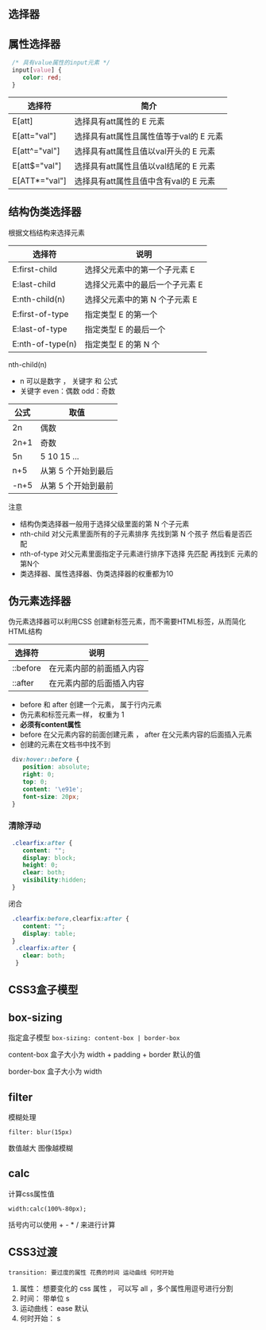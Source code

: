 ## 选择器

## 属性选择器

```css
 /* 具有value属性的input元素 */
 input[value] {
 	color: red;
 }
```

| 选择符        | 简介                                    |
| ------------- | --------------------------------------- |
| E[att]        | 选择具有att属性的 E 元素                |
| E[att="val"]  | 选择具有att属性且属性值等于val的 E 元素 |
| E[att^="val"] | 选择具有att属性且值以val开头的 E 元素   |
| E[att$="val"] | 选择具有att属性且值以val结尾的 E 元素   |
| E[ATT*="val"] | 选择具有att属性且值中含有val的 E 元素   |





## 结构伪类选择器

根据文档结构来选择元素

| 选择符           | 说明                           |
| ---------------- | ------------------------------ |
| E:first-child    | 选择父元素中的第一个子元素 E   |
| E:last-child     | 选择父元素中的最后一个子元素 E |
| E:nth-child(n)   | 选择父元素中的第 N 个子元素 E  |
| E:first-of-type  | 指定类型 E 的第一个            |
| E:last-of-type   | 指定类型 E 的最后一个          |
| E:nth-of-type(n) | 指定类型 E 的第 N 个           |

nth-child(n) 

- n 可以是数字 ， 关键字 和 公式
- 关键字  even：偶数    odd：奇数

| 公式 | 取值                |
| ---- | ------------------- |
| 2n   | 偶数                |
| 2n+1 | 奇数                |
| 5n   | 5  10  15  ...      |
| n+5  | 从第 5 个开始到最后 |
| -n+5 | 从第 5 个开始到最前 |

注意

- 结构伪类选择器一般用于选择父级里面的第 N 个子元素
- nth-child 对父元素里面所有的子元素排序  先找到第 N 个孩子 然后看是否匹配
- nth-of-type 对父元素里面指定子元素进行排序下选择 先匹配 再找到E 元素的第N个
- 类选择器、属性选择器、伪类选择器的权重都为10 



## 伪元素选择器

伪元素选择器可以利用CSS 创建新标签元素，而不需要HTML标签，从而简化HTML结构

| 选择符   | 说明                     |
| -------- | ------------------------ |
| ::before | 在元素内部的前面插入内容 |
| ::after  | 在元素内部的后面插入内容 |

- before 和 after 创建一个元素， 属于行内元素
- 伪元素和标签元素一样， 权重为 1
- **必须有content属性**
- before 在父元素内容的前面创建元素 ， after 在父元素内容的后面插入元素
- 创建的元素在文档书中找不到

```css
 div:hover::before {
 	position: absolute;
 	right: 0;
 	top: 0;
 	content: '\e91e';
 	font-size: 20px;
 }
```

### 清除浮动

```css
 .clearfix:after {
 	content: "";
 	display: block;
 	height: 0;
 	clear: both;
 	visibility:hidden;
 }
```

闭合

```css
 .clearfix:before,clearfix:after {
 	content: "";
 	display: table;
 }
  .clearfix:after {
  	clear: both;
  }
```

## CSS3盒子模型

## box-sizing

指定盒子模型  `box-sizing: content-box | border-box`

content-box 盒子大小为 width + padding + border  默认的值

border-box 盒子大小为 width

## filter 

模糊处理 

`filter: blur(15px)`

数值越大 图像越模糊

## calc

计算css属性值

`width:calc(100%-80px);`

括号内可以使用 + - * / 来进行计算

## CSS3过渡

`transition: 要过度的属性 花费的时间 运动曲线 何时开始`

1. 属性： 想要变化的 css 属性  ， 可以写 all ，多个属性用逗号进行分割
2. 时间： 带单位 s
3. 运动曲线： ease 默认 
4. 何时开始： s





















